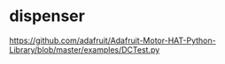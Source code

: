 # dispenser
https://github.com/adafruit/Adafruit-Motor-HAT-Python-Library/blob/master/examples/DCTest.py
